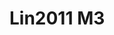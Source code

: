 <a name="material" />

# Lin2011 M3
<script type="application/ld+json">
  {
    "@context": "https://schema.org/",
    "@type": "ChemicalSubstance",
    "http://purl.org/dc/terms/conformsTo":
      {
        "@type": "CreativeWork",
        "@id": "https://bioschemas.org/profiles/ChemicalSubstance/0.4-RELEASE/"
      },
    "@id": "https://egonw.github.io/nanowiki/nanowiki332.html#material",
    "name": "Lin2011 M3",
    "sameAs: "http://127.0.0.1/mediawiki/index.php/Special:URIResolver/Lin2011_M3"
  }
</script>

